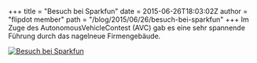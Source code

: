 +++
title = "Besuch bei Sparkfun"
date = 2015-06-26T18:03:02Z
author = "flipdot member"
path = "/blog/2015/06/26/besuch-bei-sparkfun"
+++
Im Zuge des AutonomousVehicleContest (AVC) gab es eine sehr spannende  
Führung durch das nagelneue Firmengebäude.

[![Besuch bei
Sparkfun](https://flipdot.org/blog/uploads/IMG_20150620_142720.serendipityThumb.jpg)](https://flipdot.org/blog/uploads/IMG_20150620_142720.jpg)

